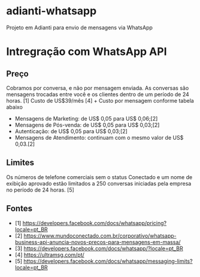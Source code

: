# adianti-whatsapp
Projeto em Adianti para envio de mensagens via WhatsApp

# Intregração com WhatsApp API 

## Preço

Cobramos por conversa, e não por mensagem enviada. As conversas são mensagens trocadas entre você e os clientes dentro de um período de 24 horas. [1]
Custo de US$39/mês [4] + Custo por mensagem conforme tabela abaixo
* Mensagens de Marketing: de US$ 0,05 para US$ 0,06;[2]
* Mensagens de Pós-venda: de US$ 0,05 para US$ 0,03;[2]
* Autenticação: de US$ 0,05 para US$ 0,03;[2]
* Mensagens de Atendimento: continuam com o mesmo valor de US$ 0,03.[2]

## Limites
Os números de telefone comerciais sem o status Conectado e um nome de exibição aprovado estão limitados a 250 conversas iniciadas pela empresa no período de 24 horas. [5]


## Fontes
* [1] https://developers.facebook.com/docs/whatsapp/pricing?locale=pt_BR
* [2] https://www.mundoconectado.com.br/corporativo/whatsapp-business-api-anuncia-novos-precos-para-mensagens-em-massa/
* [3] https://developers.facebook.com/docs/whatsapp/?locale=pt_BR
* [4] https://ultramsg.com/pt/
* [5] https://developers.facebook.com/docs/whatsapp/messaging-limits?locale=pt_BR
